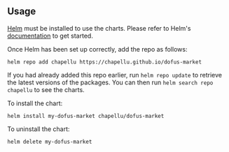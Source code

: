 ## Usage

[Helm](https://helm.sh) must be installed to use the charts.  Please refer to
Helm's [documentation](https://helm.sh/docs) to get started.

Once Helm has been set up correctly, add the repo as follows:

  `helm repo add chapellu https://chapellu.github.io/dofus-market`

If you had already added this repo earlier, run `helm repo update` to retrieve
the latest versions of the packages.  You can then run `helm search repo
chapellu` to see the charts.

To install the <chart-name> chart:

    helm install my-dofus-market chapellu/dofus-market

To uninstall the chart:

    helm delete my-dofus-market
